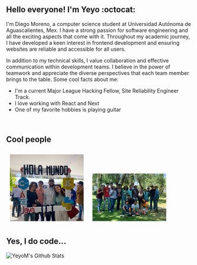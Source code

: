 ## Hello everyone! I'm Yeyo :octocat:

I'm Diego Moreno, a computer science student at Universidad Autónoma de Aguascalientes, Mex. I have a strong passion for software engineering and all the exciting aspects that come with it. Throughout my academic journey, I have developed a keen interest in frontend development and ensuring websites are reliable and accessible for all users.
<br />

In addition to my technical skills, I value collaboration and effective communication within development teams. I believe in the power of teamwork and appreciate the diverse perspectives that each team member brings to the table. Some cool facts about me:
<br />

*  I'm a current Major League Hacking Fellow, Site Reliability Engineer Track.
*  I love working with React and Next
*  One of my favorite hobbies is playing guitar

<br />

## Cool people

<img
  src="images/Cool_People.jpg"
  alt="Alt text"
  title="Optional title"
  style="display: inline-block; margin: 0 auto; max-width: 200px; padding: 10px">
<img
  src="images/Cool_People2.JPG"
  alt="Alt text"
  title="Optional title"
  style="display: inline-block; margin: 0 auto; max-width: 200px; padding: 10px">


## Yes, I do code...
<img align="left" alt="YeyoM's Github Stats" src="https://github-readme-stats.vercel.app/api?username=YeyoM&show_icons=true&hide_border=true&theme=tokyonight" />


